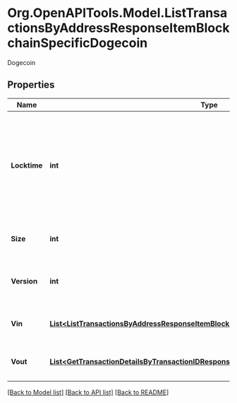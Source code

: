 # Org.OpenAPITools.Model.ListTransactionsByAddressResponseItemBlockchainSpecificDogecoin
Dogecoin

## Properties

Name | Type | Description | Notes
------------ | ------------- | ------------- | -------------
**Locktime** | **int** | Represents the locktime on the transaction on the specific blockchain, i.e. the blockheight at which the transaction is valid. | 
**Size** | **int** | Represents the total size of this transaction. | 
**Version** | **int** | Represents the transaction&#39;s version number. | 
**Vin** | [**List&lt;ListTransactionsByAddressResponseItemBlockchainSpecificDogecoinVin&gt;**](ListTransactionsByAddressResponseItemBlockchainSpecificDogecoinVin.md) | Represents the transaction inputs. | 
**Vout** | [**List&lt;GetTransactionDetailsByTransactionIDResponseItemBlockchainSpecificDogecoinVout&gt;**](GetTransactionDetailsByTransactionIDResponseItemBlockchainSpecificDogecoinVout.md) | Represents the transaction outputs. | 

[[Back to Model list]](../README.md#documentation-for-models) [[Back to API list]](../README.md#documentation-for-api-endpoints) [[Back to README]](../README.md)

